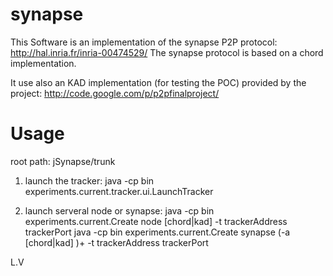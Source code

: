 synapse
=======

This Software is an implementation of the synapse P2P protocol: http://hal.inria.fr/inria-00474529/
The synapse protocol is based on a chord implementation.

It use also an KAD implementation (for testing the POC) provided by the project: http://code.google.com/p/p2pfinalproject/

Usage
=======

root path: jSynapse/trunk

1) launch the tracker:
java -cp bin experiments.current.tracker.ui.LaunchTracker

2) launch serveral node or synapse:
java -cp bin experiments.current.Create node [chord|kad] <IDNetwork> -t trackerAddress trackerPort
java -cp bin experiments.current.Create synapse (-a [chord|kad] <IDNetwork>)+ -t trackerAddress trackerPort

L.V
